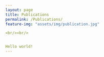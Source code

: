 ```yaml
---
layout: page
title: Publications
permalink: /Publications/
feature-img: "assets/img/publication.jpg"

<br/><br/>


Hello world!
---
```


